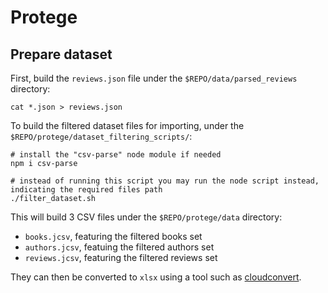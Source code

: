# Protege

## Prepare dataset

First, build the `reviews.json` file under the `$REPO/data/parsed_reviews` directory:

```
cat *.json > reviews.json
```

To build the filtered dataset files for importing, under the `$REPO/protege/dataset_filtering_scripts/`:

```
# install the "csv-parse" node module if needed
npm i csv-parse

# instead of running this script you may run the node script instead, indicating the required files path
./filter_dataset.sh
```

This will build 3 CSV files under the `$REPO/protege/data` directory:

- `books.jcsv`, featuring the filtered books set
- `authors.jcsv`, featuing the filtered authors set
- `reviews.jcsv`, featuring the filtered reviews set

They can then be converted to `xlsx` using a tool such as [cloudconvert](https://cloudconvert.com/csv-to-xlsx).